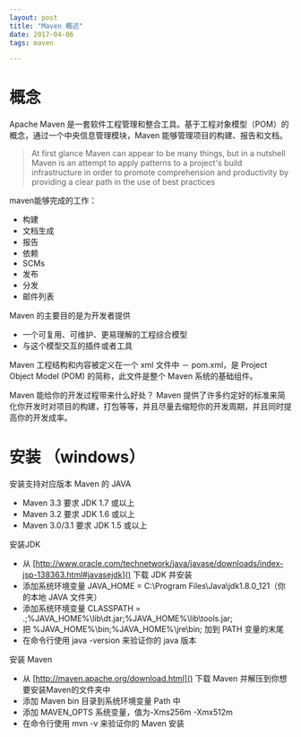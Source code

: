 ```yaml
---
layout: post
title: "Maven 概述"
date: 2017-04-06
tags: maven

---
```


# 概念
Apache Maven 是一套软件工程管理和整合工具。基于工程对象模型（POM）的概念，通过一个中央信息管理模块，Maven 能够管理项目的构建、报告和文档。
> At first glance Maven can appear to be many things, but in a nutshell Maven is an attempt to apply patterns to a project's build infrastructure in order to promote comprehension and productivity by providing a clear path in the use of best practices

maven能够完成的工作：
* 构建
* 文档生成
* 报告
* 依赖
* SCMs
* 发布
* 分发
* 邮件列表

Maven 的主要目的是为开发者提供
* 一个可复用、可维护、更易理解的工程综合模型
* 与这个模型交互的插件或者工具

Maven 工程结构和内容被定义在一个 xml 文件中 － pom.xml，是 Project Object Model (POM) 的简称，此文件是整个 Maven 系统的基础组件。

Maven 能给你的开发过程带来什么好处？
Maven 提供了许多约定好的标准来简化你开发时对项目的构建，打包等等，并且尽量去缩短你的开发周期，并且同时提高你的开发成率。

# 安装 （windows）
安装支持对应版本 Maven 的 JAVA
* Maven 3.3 要求 JDK 1.7 或以上
* Maven 3.2 要求 JDK 1.6 或以上
* Maven 3.0/3.1 要求 JDK 1.5 或以上

安装JDK
* 从 [http://www.oracle.com/technetwork/java/javase/downloads/index-jsp-138363.html#javasejdk]() 下载 JDK 并安装
* 添加系统环境变量 JAVA_HOME = C:\Program Files\Java\jdk1.8.0_121（你的本地 JAVA 文件夹）
* 添加系统环境变量 CLASSPATH = .;%JAVA_HOME%\lib\dt.jar;%JAVA_HOME%\lib\tools.jar;
* 把 %JAVA_HOME%\bin;%JAVA_HOME%\jre\bin; 加到 PATH 变量的末尾
* 在命令行使用 java -version 来验证你的 java 版本

安装 Maven
* 从 [http://maven.apache.org/download.html]() 下载 Maven 并解压到你想要安装Maven的文件夹中
* 添加 Maven bin 目录到系统环境变量 Path 中
* 添加 MAVEN_OPTS 系统变量，值为-Xms256m -Xmx512m
* 在命令行使用 mvn -v 来验证你的 Maven 安装